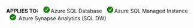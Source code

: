 <Token>**APPLIES TO:** ![yes](../media/applies-to/yes.png)Azure SQL Database ![yes](../media/applies-to/yes.png)Azure SQL Managed Instance ![yes](../media/applies-to/yes.png) Azure Synapse Analytics (SQL DW) </Token> 

